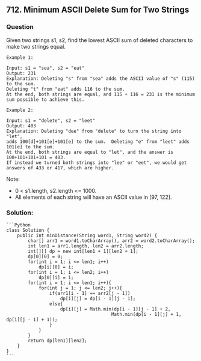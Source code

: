 ## 712. Minimum ASCII Delete Sum for Two Strings

### Question
Given two strings s1, s2, find the lowest ASCII sum of deleted characters to make two strings equal.

```
Example 1:

Input: s1 = "sea", s2 = "eat"
Output: 231
Explanation: Deleting "s" from "sea" adds the ASCII value of "s" (115) to the sum.
Deleting "t" from "eat" adds 116 to the sum.
At the end, both strings are equal, and 115 + 116 = 231 is the minimum sum possible to achieve this.

Example 2:

Input: s1 = "delete", s2 = "leet"
Output: 403
Explanation: Deleting "dee" from "delete" to turn the string into "let",
adds 100[d]+101[e]+101[e] to the sum.  Deleting "e" from "leet" adds 101[e] to the sum.
At the end, both strings are equal to "let", and the answer is 100+101+101+101 = 403.
If instead we turned both strings into "lee" or "eet", we would get answers of 433 or 417, which are higher.
```

Note:
* 0 < s1.length, s2.length <= 1000.
* All elements of each string will have an ASCII value in [97, 122].

### Solution:
    ```Python
    class Solution {
        public int minDistance(String word1, String word2) {
            char[] arr1 = word1.toCharArray(), arr2 = word2.toCharArray();
            int len1 = arr1.length, len2 = arr2.length;
            int[][] dp = new int[len1 + 1][len2 + 1];
            dp[0][0] = 0;
            for(int i = 1; i <= len1; i++)
                dp[i][0] = i;
            for(int i = 1; i <= len2; i++)
                dp[0][i] = i;
            for(int i = 1; i <= len1; i++){
                for(int j = 1; j <= len2; j++){
                    if(arr1[i - 1] == arr2[j - 1])
                        dp[i][j] = dp[i - 1][j - 1];
                    else{
                        dp[i][j] = Math.min(dp[i - 1][j - 1] + 2, 
                                           Math.min(dp[i - 1][j] + 1, dp[i][j - 1] + 1));
                    }
                }
            }
            return dp[len1][len2];
        }
    }
    ```

	

